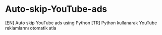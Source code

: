 # Auto-skip-YouTube-ads
[EN]
Auto skip YouTube ads using Python
[TR]
Python kullanarak YouTube reklamlarını otomatik atla
